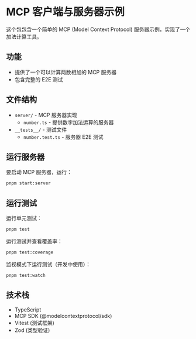 # MCP 客户端与服务器示例

这个包包含一个简单的 MCP (Model Context Protocol) 服务器示例，实现了一个加法计算工具。

## 功能

- 提供了一个可以计算两数相加的 MCP 服务器
- 包含完整的 E2E 测试

## 文件结构

- `server/` - MCP 服务器实现
  - `number.ts` - 提供数字加法运算的服务器
- `__tests__/` - 测试文件
  - `number.test.ts` - 服务器 E2E 测试

## 运行服务器

要启动 MCP 服务器，运行：

```bash
pnpm start:server
```

## 运行测试

运行单元测试：

```bash
pnpm test
```

运行测试并查看覆盖率：

```bash
pnpm test:coverage
```

监视模式下运行测试（开发中使用）：

```bash
pnpm test:watch
```

## 技术栈

- TypeScript
- MCP SDK (@modelcontextprotocol/sdk)
- Vitest (测试框架)
- Zod (类型验证)
